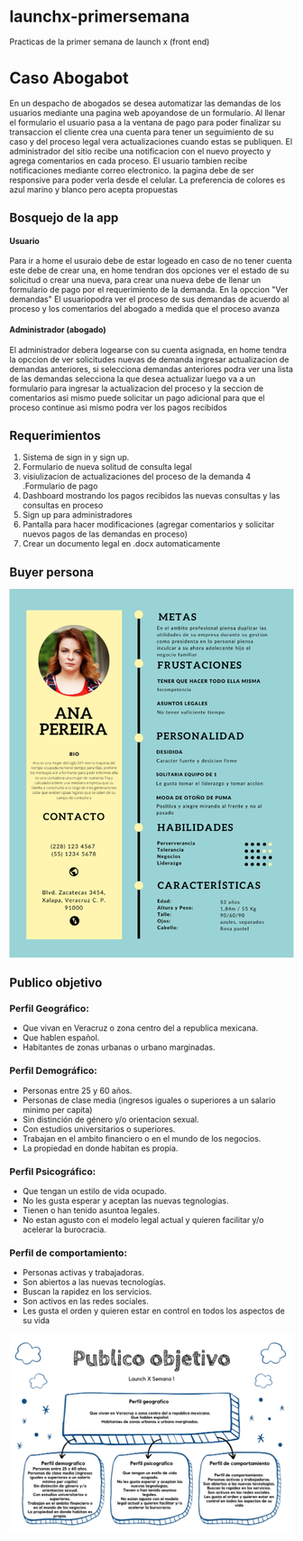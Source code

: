 # launchx-primersemana
Practicas de la primer semana de launch x (front end)
# Caso Abogabot
En un despacho de abogados se desea automatizar las demandas de los usuarios mediante una pagina web apoyandose de un formulario. Al llenar el formulario
el usuario pasa a la ventana de pago para poder finalizar su transaccion el cliente crea una cuenta para tener un seguimiento de su caso y del proceso legal
vera actualizaciones cuando estas se publiquen. El administrador del sitio recibe una notificacion con el nuevo proyecto y agrega comentarios en cada proceso. 
El usuario tambien recibe notificaciones mediante correo electronico. la pagina debe de ser responsive para poder verla desde el celular. La preferencia de colores
es azul marino y blanco pero acepta propuestas

## Bosquejo de la app
#### Usuario
Para ir a home el usuraio debe de estar logeado en caso de no tener cuenta este debe de crear una, en home tendran dos opciones ver el estado de su solicitud o crear una
nueva, para crear una nueva debe de llenar un formulario de pago por el requerimiento de la demanda. En la opccion "Ver demandas" El usuariopodra ver el proceso de sus demandas
de acuerdo al proceso y los comentarios del abogado a medida que el proceso avanza

#### Administrador (abogado)
El administrador debera logearse con su cuenta asignada, en home tendra la opccion de ver solicitudes nuevas de demanda ingresar actualizacion de demandas anteriores, si 
selecciona demandas anteriores podra ver una lista de las demandas selecciona la que desea actualizar luego va a un formulario para ingresar la actualizacion del proceso y 
la seccion de comentarios asi mismo puede solicitar un pago adicional para que el proceso continue asi mismo podra ver los pagos recibidos

## Requerimientos
1. Sistema de sign in y sign up.
2. Formulario de nueva solitud de consulta legal
3. visiulizacion de actualizaciones del proceso de la demanda
4 .Formulario de pago
5. Dashboard mostrando los pagos recibidos las nuevas consultas y las consultas en proceso
6. Sign up para administradores
7. Pantalla para hacer modificaciones (agregar comentarios y solicitar nuevos pagos de las demandas en proceso)
8. Crear un documento legal en .docx automaticamente
 
 ## Buyer persona
 ![Buyer Persona - DanielGarcia5](https://github.com/DanielGarcia5/launchx-primersemana/blob/main/Buyer%20person.png)

## Publico objetivo
### Perfil Geográfico:

-	Que vivan en Veracruz o zona centro del a republica mexicana. 
-	Que hablen español. 
-	Habitantes de zonas urbanas o urbano marginadas.

### Perfil Demográfico:

-	Personas entre 25 y 60 años. 
-	Personas de clase media (ingresos iguales o superiores a un salario minimo per capita) 
-	Sin distinción de género y/o orientacion sexual. 
-	Con estudios universitarios o superiores. 
-	Trabajan en el ambito financiero o en el mundo de los negocios. 
-	La propiedad en donde habitan es propia.

### Perfil Psicográfico:

-	Que tengan un estilo de vida ocupado. 
-	No les gusta esperar y aceptan las nuevas tegnologias. 
-	Tienen o han tenido asuntoa legales. 
-	No estan agusto con el modelo legal actual y quieren facilitar y/o acelerar la burocracia. 

### Perfil de comportamiento:

-	Personas activas y trabajadoras. 
-	Son abiertos a las nuevas tecnologías. 
-	Buscan la rapidez en los servicios. 
- Son activos en las redes sociales. 
- Les gusta el orden y quieren estar en control en todos los aspectos de su vida

![Buyer Persona - DanielGarcia5](https://github.com/DanielGarcia5/launchx-primersemana/blob/main/Publico%20objetivo.png)
